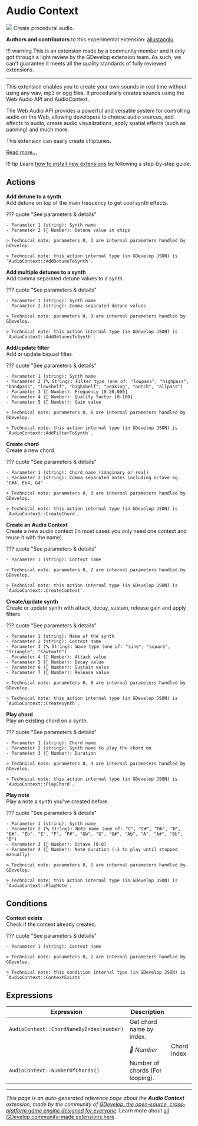 # Audio Context

<img src="https://asset-resources.gdevelop.io/public-resources/Icons/Glyphster Pack/Master/SVG/Music/308ee40b08fc7798832654e3ab95d1df6a66bfb8e7aae0a19697e120449931d0_Music_speaker_audio_sound.svg" class="extension-icon"></img>
Create procedural audio.

**Authors and contributors** to this experimental extension: [aliustaoglu](https://gd.games/aliustaoglu).

!!! warning
    This is an extension made by a community member and it only got through a
    light review by the GDevelop extension team. As such, we can't guarantee it
    meets all the quality standards of fully reviewed extensions.

---

This extension enables you to create your own sounds in real time without using any wav, mp3 or ogg files. It procedurally creates sounds using the Web Audio API and AudioContext.

The Web Audio API provides a powerful and versatile system for controlling audio on the Web, allowing developers to choose audio sources, add effects to audio, create audio visualizations, apply spatial effects (such as panning) and much more.

This extension can easily create chiptunes.

[Read more...](https://aliustaoglu.itch.io/audiocontext-gdevelop-extension)

!!! tip
    Learn [how to install new extensions](/gdevelop5/extensions/search) by following a step-by-step guide.

## Actions

**Add detune to a synth**  
Add detune on top of the main frequency to get cool synth effects.

??? quote "See parameters & details"

    - Parameter 1 (string): Synth name
    - Parameter 2 (🔢 Number): Detune value in chips

    > Technical note: parameters 0, 3 are internal parameters handled by GDevelop.

    > Technical note: this action internal type (in GDevelop JSON) is `AudioContext::AddDetuneToSynth`.

**Add multiple detunes to a synth**  
Add comma separated detune values to a synth.

??? quote "See parameters & details"

    - Parameter 1 (string): Synth name
    - Parameter 2 (string): Comma separated detune values

    > Technical note: parameters 0, 3 are internal parameters handled by GDevelop.

    > Technical note: this action internal type (in GDevelop JSON) is `AudioContext::AddDetunesToSynth`.

**Add/update filter**  
Add or update biquad filter.

??? quote "See parameters & details"

    - Parameter 1 (string): Synth name
    - Parameter 2 (🔤 String): Filter type (one of: "lowpass", "highpass", "bandpass", "lowshelf", "highshelf", "peaking", "notch", "allpass")
    - Parameter 3 (🔢 Number): Frequency [0-20,000]
    - Parameter 4 (🔢 Number): Quality factor [0-100]
    - Parameter 5 (🔢 Number): Gain value

    > Technical note: parameters 0, 6 are internal parameters handled by GDevelop.

    > Technical note: this action internal type (in GDevelop JSON) is `AudioContext::AddFilterToSynth`.

**Create chord**  
Create a new chord.

??? quote "See parameters & details"

    - Parameter 1 (string): Chord name (imaginary or real)
    - Parameter 2 (string): Comma separated notes including octave eg. "C#4, Eb4, G4"

    > Technical note: parameters 0, 3 are internal parameters handled by GDevelop.

    > Technical note: this action internal type (in GDevelop JSON) is `AudioContext::CreateChord`.

**Create an Audio Context**  
Create a new audio context (In most cases you only need one context and reuse it with the name).

??? quote "See parameters & details"

    - Parameter 1 (string): Context name

    > Technical note: parameters 0, 2 are internal parameters handled by GDevelop.

    > Technical note: this action internal type (in GDevelop JSON) is `AudioContext::CreateContext`.

**Create/update synth**  
Create or update synth with attack, decay, sustain, release gain and apply filters.

??? quote "See parameters & details"

    - Parameter 1 (string): Name of the synth
    - Parameter 2 (string): Context name
    - Parameter 3 (🔤 String): Wave type (one of: "sine", "square", "triangle", "sawtooth")
    - Parameter 4 (🔢 Number): Attack value
    - Parameter 5 (🔢 Number): Decay value
    - Parameter 6 (🔢 Number): Sustain value
    - Parameter 7 (🔢 Number): Release value

    > Technical note: parameters 0, 8 are internal parameters handled by GDevelop.

    > Technical note: this action internal type (in GDevelop JSON) is `AudioContext::CreateSynth`.

**Play chord**  
Play an existing chord on a synth.

??? quote "See parameters & details"

    - Parameter 1 (string): Chord name
    - Parameter 2 (string): Synth name to play the chord on
    - Parameter 3 (🔢 Number): Duration

    > Technical note: parameters 0, 4 are internal parameters handled by GDevelop.

    > Technical note: this action internal type (in GDevelop JSON) is `AudioContext::PlayChord`.

**Play note**  
Play a note a synth you've created before.

??? quote "See parameters & details"

    - Parameter 1 (string): Synth name
    - Parameter 2 (🔤 String): Note name (one of: "C", "C#", "Db", "D", "D#", "Eb", "E", "F", "F#", "Gb", "G", "G#", "Ab", "A", "A#", "Bb", "B")
    - Parameter 3 (🔢 Number): Octave (0-8)
    - Parameter 4 (🔢 Number): Note duration (-1 to play until stopped manually)

    > Technical note: parameters 0, 5 are internal parameters handled by GDevelop.

    > Technical note: this action internal type (in GDevelop JSON) is `AudioContext::PlayNote`.

## Conditions

**Context exists**  
Check if the context already created.

??? quote "See parameters & details"

    - Parameter 1 (string): Context name

    > Technical note: parameters 0, 2 are internal parameters handled by GDevelop.

    > Technical note: this condition internal type (in GDevelop JSON) is `AudioContext::ContextExists`.

## Expressions

| Expression | Description |  |
|-----|-----|-----|
| `AudioContext::ChordNameByIndex(number)` | Get chord name by index. ||
| | _🔢 Number_ | Chord index |
| `AudioContext::NumberOfChords()` | Number of chords (For looping). ||


---

*This page is an auto-generated reference page about the **Audio Context** extension, made by the community of [GDevelop, the open-source, cross-platform game engine designed for everyone](https://gdevelop.io/).* Learn more about [all GDevelop community-made extensions here](/gdevelop5/extensions).